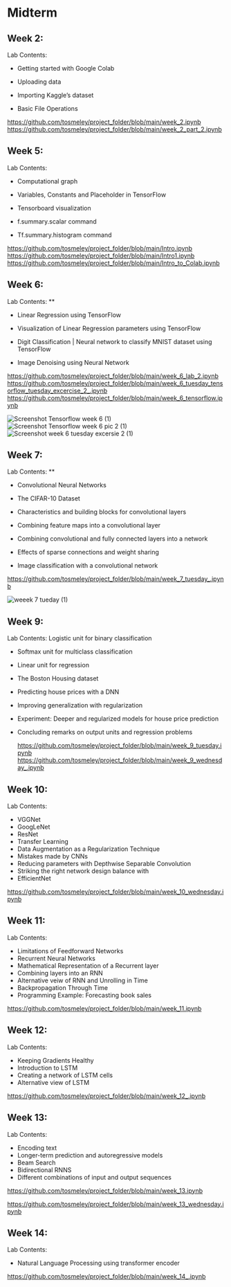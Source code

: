 # Midterm 

## **Week 2:**
Lab Contents: 

* Getting started with Google Colab

* Uploading data

* Importing Kaggle’s dataset

* Basic File Operations

https://github.com/tosmeley/project_folder/blob/main/week_2.ipynb
https://github.com/tosmeley/project_folder/blob/main/week_2_part_2.ipynb
	 

## **Week 5:** 
Lab Contents: 

* Computational graph

* Variables, Constants and Placeholder in TensorFlow

* Tensorboard visualization

* f.summary.scalar command

* Tf.summary.histogram command

https://github.com/tosmeley/project_folder/blob/main/Intro.ipynb
https://github.com/tosmeley/project_folder/blob/main/Intro1.ipynb
https://github.com/tosmeley/project_folder/blob/main/Intro_to_Colab.ipynb
	     



## **Week 6:** 
Lab Contents: **

* Linear Regression using TensorFlow

* Visualization of Linear Regression parameters using TensorFlow

* Digit Classification | Neural network to classify MNIST dataset using TensorFlow

* Image Denoising using Neural Network

https://github.com/tosmeley/project_folder/blob/main/week_6_lab_2.ipynb
https://github.com/tosmeley/project_folder/blob/main/week_6_tuesday_tensorflow_tuesday_excercise_2_.ipynb
https://github.com/tosmeley/project_folder/blob/main/week_6_tensorflow.ipynb
	      
![Screenshot Tensorflow week 6 (1)](https://user-images.githubusercontent.com/60792090/197048524-6fd32327-7de4-4f2b-a79e-8fcae0e030ab.png)	
![Screenshot Tensorflow week 6 pic 2 (1)](https://user-images.githubusercontent.com/60792090/197048520-197c1332-d0db-469a-9a33-1887a5034d68.png)
![Screenshot week 6 tuesday excersie 2 (1)](https://user-images.githubusercontent.com/60792090/197048510-5b0bbddd-b16c-45f1-875b-36249eb4a2c2.png)





## **Week 7:** 
Lab Contents: **

 * Convolutional Neural Networks
 
 * The CIFAR-10 Dataset
 
 * Characteristics and building blocks for convolutional layers
 
 * Combining feature maps into a convolutional layer
 
 * Combining convolutional and fully connected layers into a network
 
 * Effects of sparse connections and weight sharing
 
 * Image classification with a convolutional network
 
https://github.com/tosmeley/project_folder/blob/main/week_7_tuesday_.ipynb


![weeek 7 tueday (1)](https://user-images.githubusercontent.com/60792090/197048885-cc85c5cd-012d-4ff5-a960-6f0db58ae759.png)

## **Week 9:** 

Lab Contents: 
 Logistic unit for binary classification
* Softmax unit for multiclass classification
* Linear unit for regression
* The Boston Housing dataset
* Predicting house prices with a DNN
* Improving generalization with regularization
* Experiment: Deeper and regularized models for house
price prediction
* Concluding remarks on output units and regression
problems
  
   https://github.com/tosmeley/project_folder/blob/main/week_9_tuesday.ipynb
   https://github.com/tosmeley/project_folder/blob/main/week_9_wednesday_.ipynb


## **Week 10:** 
Lab Contents: 
 
* VGGNet
* GoogLeNet
* ResNet
* Transfer Learning
* Data Augmentation as a Regularization Technique
* Mistakes made by CNNs
* Reducing parameters with Depthwise Separable
Convolution
* Striking the right network design balance with
* EfficientNet

https://github.com/tosmeley/project_folder/blob/main/week_10_wednesday.ipynb

## **Week 11:** 
Lab Contents: 

* Limitations of Feedforward Networks
* Recurrent Neural Networks
* Mathematical Representation of a Recurrent layer
* Combining layers into an RNN
* Alternative veiw of RNN and Unrolling in Time
* Backpropagation Through Time
* Programming Example: Forecasting book sales

https://github.com/tosmeley/project_folder/blob/main/week_11.ipynb

## **Week 12:** 
Lab Contents: 

* Keeping Gradients Healthy
* Introduction to LSTM
* Creating a network of LSTM cells
* Alternative view of LSTM

https://github.com/tosmeley/project_folder/blob/main/week_12_.ipynb

## **Week 13:** 
Lab Contents: 

* Encoding text
* Longer-term prediction and autoregressive models
* Beam Search
* Bidirectional RNNS
* Different combinations of input and output sequences
  
 https://github.com/tosmeley/project_folder/blob/main/week_13.ipynb

 https://github.com/tosmeley/project_folder/blob/main/week_13_wednesday.ipynb

## **Week 14:** 
Lab Contents: 

* Natural Language Processing using transformer encoder

https://github.com/tosmeley/project_folder/blob/main/week_14_.ipynb


